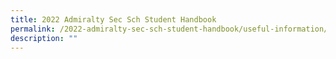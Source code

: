 ```yaml
---
title: 2022 Admiralty Sec Sch Student Handbook
permalink: /2022-admiralty-sec-sch-student-handbook/useful-information/permalink
description: ""
---
```

